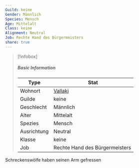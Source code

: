 ```yaml
---
Guild: keine
Gender: Männlich
Species: Mensch
Age: Mittelalt
Class: keine
Alignment: Neutral
Job: Rechte Hand des Bürgermeisters
share: true
---
```


>[!infobox]
>##### Basic Information
>Type | Stat |
>----  | ----  |
> Wohnort | [Vallaki](Vallaki.md) |
> Guilde | keine |
> Geschlecht | Männlich |
> Alter | Mittelalt |
> Spezies | Mensch |
> Ausrichtung | Neutral |
> Klasse | keine |
> Job | Rechte Hand des Bürgermeisters |

Schreckenswölfe haben seinen Arm gefressen